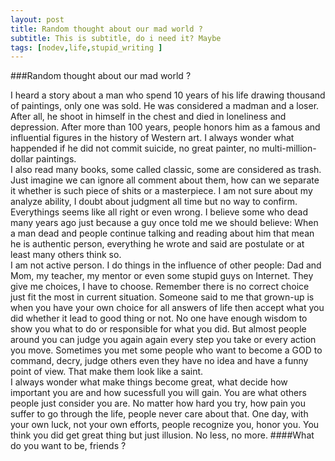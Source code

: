 ```yaml
---
layout: post
title: Random thought about our mad world ?
subtitle: This is subtitle, do i need it? Maybe 
tags: [nodev,life,stupid_writing ]
---
```


###Random thought about our mad world ?

I heard a story about a man who spend 10 years of his life drawing thousand of paintings, only one was sold. He was considered a madman and a loser. After all, he shoot in himself in the chest and died in loneliness and depression. After more than 100 years, people honors him as a famous and influential figures in the history of Western art. I always wonder what happended if he did not commit suicide, no great painter, no multi-million-dollar paintings.
<br/>
I also read many books, some called classic, some are considered as trash. Just imagine we can ignore all comment about them, how can we separate it whether is such piece of shits or a masterpiece. I am not sure about my analyze ability, I doubt about judgment all time but no way to confirm. Everythings seems like all right or even wrong. I believe some who dead many years ago just because a guy once told me we should believe: When a man dead and people continue talking and reading about him that mean he is authentic person, everything he wrote and said are postulate or at least many others think so.
<br/>
I am not active person. I do things in the influence of other people: Dad and Mom, my teacher, my mentor or even some stupid guys on Internet. They give me choices, I have to choose. Remember there is no correct choice just   fit the most in current situation. Someone said to me that grown-up is when you have your own choice for all answers of life then accept what you did whether it lead to good thing or not. No one have enough wisdom to show you what to do or responsible for what you did. But almost people around you can judge you again again every step you take or every action you move. Sometimes you met some people who want to become a GOD to command, decry, judge others even they have no idea and have a  funny point of view. That make them look like a saint.
<br/>
I always wonder what make  things become great, what decide how important you are and how sucessfull you will gain. You are what others people just consider you are. No matter how hard you try, how pain you suffer to go through the life, people never care about that. One day, with your own luck, not your own efforts, people recognize you, honor you. You think you did get great thing but just illusion. No less, no more.
####What do you want to be, friends ?